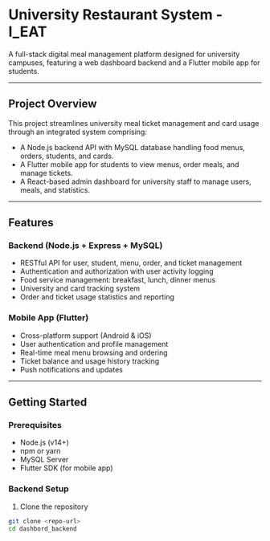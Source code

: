 # University Restaurant System - I_EAT

A full-stack digital meal management platform designed for university campuses, featuring a web dashboard backend and a Flutter mobile app for students.

---

## Project Overview

This project streamlines university meal ticket management and card usage through an integrated system comprising:

- A Node.js backend API with MySQL database handling food menus, orders, students, and cards.
- A Flutter mobile app for students to view menus, order meals, and manage tickets.
- A React-based admin dashboard for university staff to manage users, meals, and statistics.

---

## Features

### Backend (Node.js + Express + MySQL)
- RESTful API for user, student, menu, order, and ticket management
- Authentication and authorization with user activity logging
- Food service management: breakfast, lunch, dinner menus
- University and card tracking system
- Order and ticket usage statistics and reporting

### Mobile App (Flutter)
- Cross-platform support (Android & iOS)
- User authentication and profile management
- Real-time meal menu browsing and ordering
- Ticket balance and usage history tracking
- Push notifications and updates

---

## Getting Started

### Prerequisites
- Node.js (v14+)
- npm or yarn
- MySQL Server
- Flutter SDK (for mobile app)

### Backend Setup

1. Clone the repository

```bash
git clone <repo-url>
cd dashbord_backend

